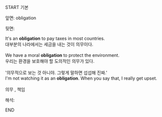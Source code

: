 START
기본

앞면:
obligation


뒷면:
<div><div>It's an <strong>obligation</strong> to pay taxes in most countries. </div><div><div>대부분의 나라에서는 세금을 내는 것이 의무이다.</div></div></div><div><br></div><div><div>We have a moral <strong>obligation</strong> to protect the environment. </div><div><div>우리는 환경을 보호해야 할 도의적인 의무가 있다.</div></div></div><div><br></div><div><div><div>'의무적으로 보는 것 아니야. 그렇게 말하면 섭섭해 진짜.'</div></div><div><div>I'm not watching it as an <strong>obligation</strong>. When you say that, I really get upset.</div></div></div><div><br></div><div>의무 , 책임</div>


해석:

END